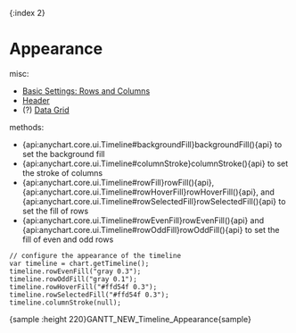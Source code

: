 {:index 2}
# Appearance

misc:

* [Basic Settings: Rows and Columns](../Basic_Settings#rows_and_columns)
* [Header](Header)
* (?) [Data Grid](../Data_Grid)

methods:

* {api:anychart.core.ui.Timeline#backgroundFill}backgroundFill(){api} to set the background fill
* {api:anychart.core.ui.Timeline#columnStroke}columnStroke(){api} to set the stroke of columns
* {api:anychart.core.ui.Timeline#rowFill}rowFill(){api}, {api:anychart.core.ui.Timeline#rowHoverFill}rowHoverFill(){api}, and {api:anychart.core.ui.Timeline#rowSelectedFill}rowSelectedFill(){api} to set the fill of rows
* {api:anychart.core.ui.Timeline#rowEvenFill}rowEvenFill(){api} and {api:anychart.core.ui.Timeline#rowOddFill}rowOddFill(){api} to set the fill of even and odd rows


```
// configure the appearance of the timeline
var timeline = chart.getTimeline();
timeline.rowEvenFill("gray 0.3");
timeline.rowOddFill("gray 0.1");
timeline.rowHoverFill("#ffd54f 0.3");
timeline.rowSelectedFill("#ffd54f 0.3");
timeline.columnStroke(null);
```

{sample :height 220}GANTT\_NEW\_Timeline\_Appearance{sample}